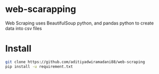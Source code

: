 # web-scarapping

Web Scraping uses BeautifulSoup python, and pandas python to create data into csv files

# Install
```sh
git clone https://github.com/aditiyadwiramadani88/web-scraping
pip install -u requirement.txt

```

